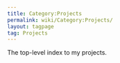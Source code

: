 ```yaml
---
title: Category:Projects
permalink: wiki/Category:Projects/
layout: tagpage
tag: Projects
---
```


The top-level index to my projects.
